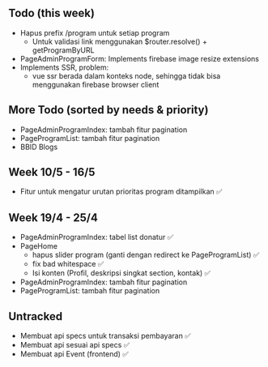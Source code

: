 
## Todo (this week)
- Hapus prefix /program untuk setiap program
  - Untuk validasi link menggunakan $router.resolve() + getProgramByURL
- PageAdminProgramForm: Implements firebase image resize extensions
- Implements SSR, problem:
  - vue ssr berada dalam konteks node, sehingga tidak bisa menggunakan firebase browser client


## More Todo (sorted by needs & priority)
- PageAdminProgramIndex: tambah fitur pagination
- PageProgramList: tambah fitur pagination
- BBID Blogs

## Week 10/5 - 16/5
- Fitur untuk mengatur urutan prioritas program ditampilkan ✅

## Week 19/4 - 25/4
- PageAdminProgramIndex: tabel list donatur ✅
- PageHome
  - hapus slider program (ganti dengan redirect ke PageProgramList) ✅
  - fix bad whitespace ✅
  - Isi konten (Profil, deskripsi singkat section, kontak) ✅
- PageAdminProgramIndex: tambah fitur pagination
- PageProgramList: tambah fitur pagination

## Untracked
- Membuat api specs untuk transaksi pembayaran ✅
- Membuat api sesuai api specs ✅
- Membuat api Event (frontend) ✅

